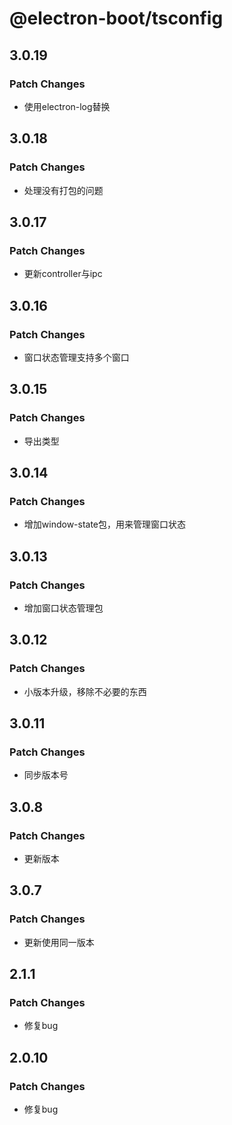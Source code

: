 # @electron-boot/tsconfig

## 3.0.19

### Patch Changes

- 使用electron-log替换

## 3.0.18

### Patch Changes

- 处理没有打包的问题

## 3.0.17

### Patch Changes

- 更新controller与ipc

## 3.0.16

### Patch Changes

- 窗口状态管理支持多个窗口

## 3.0.15

### Patch Changes

- 导出类型

## 3.0.14

### Patch Changes

- 增加window-state包，用来管理窗口状态

## 3.0.13

### Patch Changes

- 增加窗口状态管理包

## 3.0.12

### Patch Changes

- 小版本升级，移除不必要的东西

## 3.0.11

### Patch Changes

- 同步版本号

## 3.0.8

### Patch Changes

- 更新版本

## 3.0.7

### Patch Changes

- 更新使用同一版本

## 2.1.1

### Patch Changes

- 修复bug

## 2.0.10

### Patch Changes

- 修复bug
